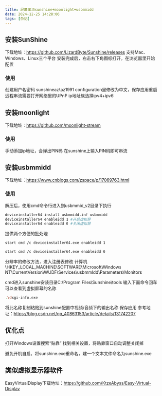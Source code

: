 ```yaml
---
title: 屏幕串流sunshine+moonlight+usbmmidd
date: 2024-12-25 14:28:06
tags: [杂记]
---
```

## 安装SunShine
下载地址：https://github.com/LizardByte/Sunshine/releases
支持Mac、Windows、Linux三个平台
安装完成后，右击右下角图标打开，在浏览器里开始配置
### 使用
创建用户名密码
sunshineaz\az1991
configuration里修改为中文，保存应用重启
远程串流需要打开网络里的UPnP
ip地址族选择ipv4+ipv6
<!--more-->
## 安装moonlight
下载地址：https://github.com/moonlight-stream
### 使用
手动添加ip地址，会弹出PIN码
在sunshine上输入PIN码即可串流

## 安装usbmmidd
下载地址：https://www.cnblogs.com/zspace/p/17069763.html
### 使用
解压后，使用cmd命令行进入到usbmmid_v2目录下执行
```bash
deviceinstaller64 install usbmmidd.inf usbmmidd
deviceinstaller64 enableidd 1 #开启虚拟屏
deviceinstaller64 enableidd 0 #关闭虚拟屏
```
提供两个方便的批处理
```bash
start cmd /c deviceinstaller64.exe enableidd 1
```
```bash
start cmd /c deviceinstaller64.exe enableidd 0
```
分辨率的修改方法，进入注册表修改
计算机\HKEY_LOCAL_MACHINE\SOFTWARE\Microsoft\Windows NT\CurrentVersion\WUDF\Services\usbmmIdd\Parameters\Monitors

cmd进入sunshine安装目录C:\Program Files\Sunshine\tools
输入下面命令回车可以查看到虚拟屏幕的名称
```bash
.\dxgi-info.exe
```
将此名称复制粘贴到sunshine配置中视频/音频下的输出名称
保存应用
参考地址：https://blog.csdn.net/qq_40863153/article/details/131742207

## 优化点
打开Windows设置搜索“贴靠”
找到相关设置，将贴靠窗口自动调整关闭掉

避免开机自启，将sunshine.exe重命名，建一个文本文件命名为sunshine.exe

## 类似虚拟显示器软件
EasyVirtualDisplay下载地址：https://github.com/KtzeAbyss/Easy-Virtual-Display